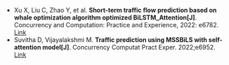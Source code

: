 * Xu X, Liu C, Zhao Y, et al. <b>Short‐term traffic flow prediction based on whale optimization algorithm optimized BiLSTM_Attention[J]</b>. Concurrency and Computation: Practice and Experience, 2022: e6782. [Link](https://onlinelibrary.wiley.com/doi/abs/10.1002/cpe.6782)
* Suvitha D, Vijayalakshmi M. <b>Traffic prediction using MSSBiLS with self-attention model[J]</b>. Concurrency Computat Pract Exper. 2022;e6952. [Link](https://onlinelibrary.wiley.com/doi/10.1002/cpe.6952)

